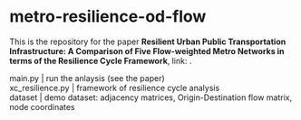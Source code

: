 # metro-resilience-od-flow
This is the repository for the paper **Resilient Urban Public Transportation Infrastructure: A Comparison of Five Flow-weighted Metro Networks in terms of the Resilience Cycle Framework**, link: .

main.py          | run the anlaysis (see the paper)  
xc_resilience.py | framework of resilience cycle analysis  
dataset          | demo dataset: adjacency matrices, Origin-Destination flow matrix, node coordinates  
